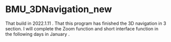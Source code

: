 # BMU_3DNavigation_new


That build in 2022.1.11 . That this program has finished the 3D navigation in 3 section. 
I will complete the Zoom function and short interface function in the following days in January .
